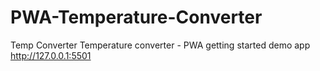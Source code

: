 # PWA-Temperature-Converter
Temp Converter
Temperature converter - PWA getting started demo app
http://127.0.0.1:5501

